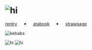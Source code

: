 
 # ![hi](https://files.catbox.moe/5kv6y5.jpg)

 
 [rentry](https://rentry.co/doomedcivilization)⠀⠀✦⠀⠀[atabook](https://dancingfactory.atabook.org/)⠀⠀✦⠀⠀[strawpage](https://robulyaoi.straw.page)

 ![kebabs](https://komarev.com/ghpvc/?username=military-fashioned)
⠀⠀

![hi](https://files.catbox.moe/1dl0f8.webp) ![hi](https://files.catbox.moe/lvzkeo.gif)

